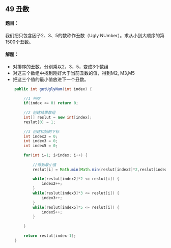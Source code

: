 ## 49 丑数

#### 题目：

我们把只包含因子2、3、5的数称作丑数（Ugly NUmber）。求从小到大顺序的第1500个丑数。

#### 解题：

- 对排序的丑数，分别乘以2，3，5，变成3个数组
- 对这三个数组中找到刚好大于当前丑数的值，得到M2, M3,M5
- 把这三个值的最小值放进下一个丑数。



```java
	public int getUglyNum(int index) {
		
		//1 判空
		if(index <= 0) return 0;
		
		//2 创建结果数组
		int[] reslut = new int[index];
		reslut[0] = 1;
		
		//3 创建初始的下标
		int index2 = 0;
		int index3 = 0;
		int index5 = 0;
		
		for(int i=1; i<index; i++) {
			
			//得到最小值
			reslut[i] = Math.min(Math.min(reslut[index2]*2,reslut[index3]*3), reslut[index5]);
			
			while(reslut[index2]*2 <= reslut[i]) {
				index2++;
			}
			while(reslut[index3]*3 <= reslut[i]) {
				index3++;
			}
			while(reslut[index5]*5 <= reslut[i]) {
				index5++;
			}
			
		}
		
		return reslut[index-1];
	}
```

